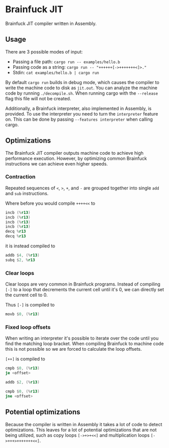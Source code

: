 # Brainfuck JIT

Brainfuck JIT compiler written in Assembly.

## Usage

There are 3 possible modes of input:

- Passing a file path: `cargo run -- examples/hello.b`
- Passing code as a string: `cargo run -- "++++++[->+++++++<]>."`
- Stdin: `cat examples/hello.b | cargo run`

By default `cargo run` builds in debug mode, which causes the compiler to write the machine code to disk as `jit.out`. You can analyze the machine code by running `./decompile.sh`. When running cargo with the `--release` flag this file will not be created.

Additionally, a Brainfuck interpreter, also implemented in Assembly, is provided. To use the interpreter you need to turn the `interpreter` feature on. This can be done by passing `--features interpreter` when calling cargo.

## Optimizations

The Brainfuck JIT compiler outputs machine code to achieve high performance execution. However, by optimizing common Brainfuck instructions we can achieve even higher speeds.

### Contraction

Repeated sequences of `<`, `>`, `+`, and `-` are grouped together into single `add` and `sub` instructions.

Where before you would compile `++++<<` to

```asm
incb (%r13)
incb (%r13)
incb (%r13)
incb (%r13)
decq %r13
decq %r13
```

it is instead compiled to

```asm
addb $4, (%r13)
subq $2, %r13
```

### Clear loops

Clear loops are very common in Brainfuck programs. Instead of compiling `[-]` to a loop that decrements the current cell until it's 0, we can directly set the current cell to 0.

Thus `[-]` is compiled to

```asm
movb $0, (%r13)
```

### Fixed loop offsets

When writing an interpreter it's possible to iterate over the code until you find the matching loop bracket. When compiling Brainfuck to machine code this is not possible so we are forced to calculate the loop offsets.

`[++]` is compiled to

```asm
cmpb $0, (%r13)
je <offset>

addb $2, (%r13)

cmpb $0, (%r13)
jne <offset>
```

## Potential optimizations

Because the compiler is written in Assembly it takes a lot of code to detect optimizations. This leaves for a lot of potential optimizations that are not being utilized, such as copy loops `[->+>+<<]` and multiplication loops `[->+++>+++++++<<]`.
